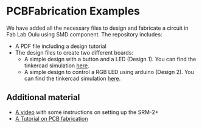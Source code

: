# PCBFabrication Examples
We have added all the necessary files to design and fabricate a circuit in Fab Lab Oulu using SMD component. The repository includes:

* A PDF file including a design tutorial
* The design files to create two different boards:
  * A simple design with a button and a LED (Design 1). You can find the tinkercad simulation [here](https://www.tinkercad.com/things/7kGoBq8Yi5c).
  * A simple design to control a RGB LED using arduino (Design 2). You can find the tinkercad simulation [here](https://www.tinkercad.com/things/i23wB4gbnYI).

## Additional material
* [A video](https://youtu.be/-7NV_vIO7Lk) with some instructions on setting up the SRM-2+
* [A Tutorial on PCB fabrication](https://wiki.oulu.fi/display/FLOWS/Milling)
